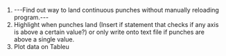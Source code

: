 1. ---Find out way to land continuous punches without manually reloading program.---
2. Highlight when punches land (Insert if statement that checks if any axis is above a certain value?) or only write onto text file if punches are above a single value.
3. Plot data on Tableu 
